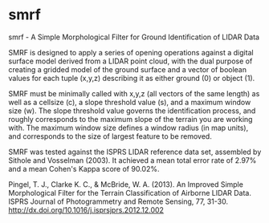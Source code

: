 # smrf
smrf - A Simple Morphological Filter for Ground Identification of LIDAR Data

SMRF is designed to apply a series of opening operations against a digital surface model derived from a LIDAR point cloud, with the dual purpose of creating a gridded model of the ground surface and a vector of boolean values for each tuple (x,y,z) describing it as either ground (0) or object (1).

SMRF must be minimally called with x,y,z (all vectors of the same length) as well as a cellsize (c), a slope threshold value (s), and a maximum window size (w). The slope threshold value governs the identification process, and roughly corresponds to the maximum slope of the terrain you are working with. The maximum window size defines a window radius (in map units), and corresponds to the size of largest feature to be removed.

SMRF was tested against the ISPRS LIDAR reference data set, assembled by Sithole and Vosselman (2003). It achieved a mean total error rate of 2.97% and a mean Cohen's Kappa score of 90.02%.

Pingel, T. J., Clarke K. C., & McBride, W. A. (2013). An Improved Simple Morphological Filter for the Terrain Classification of Airborne LIDAR Data. ISPRS Journal of Photogrammetry and Remote Sensing, 77, 31-30. http://dx.doi.org/10.1016/j.isprsjprs.2012.12.002

